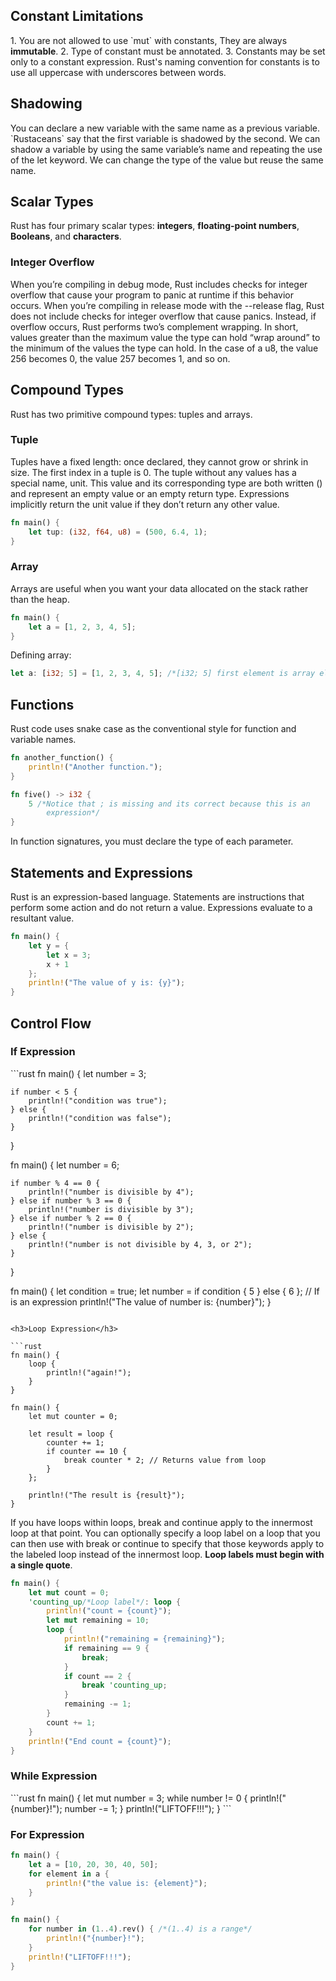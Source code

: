 
<h2>Constant Limitations</h2>
1. You are not allowed to use `mut` with constants, They are always <b>immutable</b>.
2. Type of constant must be annotated.
3. Constants may be set only to a constant expression.
Rust's naming convention for constants is to use all uppercase with underscores between words.

<h2>Shadowing</h2>
You can declare a new variable with the same name as a previous variable. 
`Rustaceans` say that the first variable is shadowed by the second.
We can shadow a variable by using the same variable’s name and repeating the use of the let keyword.
We can change the type of the value but reuse the same name.

<h2>Scalar Types</h2>
Rust has four primary scalar types: <b>integers</b>, <b>floating-point numbers</b>, <b>Booleans</b>, and <b>characters</b>.

<h3>Integer Overflow</h3>
When you’re compiling in debug mode, Rust includes checks for integer overflow that cause your program to panic at runtime if this behavior occurs.
When you’re compiling in release mode with the --release flag, Rust does not include checks for integer overflow that cause panics. Instead, if overflow occurs, Rust performs two’s complement wrapping. In short, values greater than the maximum value the type can hold “wrap around” to the minimum of the values the type can hold. In the case of a u8, the value 256 becomes 0, the value 257 becomes 1, and so on.

<h2>Compound Types</h2>
Rust has two primitive compound types: tuples and arrays.

<h3>Tuple</h3>
Tuples have a fixed length: once declared, they cannot grow or shrink in size.
The first index in a tuple is 0.
The tuple without any values has a special name, unit. This value and its corresponding type are both written () and represent an empty value or an empty return type. Expressions implicitly return the unit value if they don’t return any other value.

```rust
fn main() {
	let tup: (i32, f64, u8) = (500, 6.4, 1); 
}
```

<h3>Array</h3>
Arrays are useful when you want your data allocated on the stack rather than the heap.

```rust
fn main() {
	let a = [1, 2, 3, 4, 5]; 
}
```

Defining array:
```rust
let a: [i32; 5] = [1, 2, 3, 4, 5]; /*[i32; 5] first element is array element types and second one is length of array*/
```

<h2>Functions</h2>
Rust code uses snake case as the conventional style for function and variable names.

```rust
fn another_function() { 
	println!("Another function.");
}

fn five() -> i32 { 
	5 /*Notice that ; is missing and its correct because this is an    
	    expression*/
}
```

In function signatures, you must declare the type of each parameter.

<h2>Statements and Expressions</h2>
Rust is an expression-based language.
Statements are instructions that perform some action and do not return a value.
Expressions evaluate to a resultant value.

```rust
fn main() {
	let y = {
		let x = 3;
		x + 1 
	};
	println!("The value of y is: {y}"); 
}
```

<h2>Control Flow</h2>
<h3>If Expression</h3>
```rust
fn main() { 
	let number = 3;

	if number < 5 { 
		println!("condition was true");
	} else {
		println!("condition was false"); 
	}
}

fn main() { 
	let number = 6;

	if number % 4 == 0 {
		println!("number is divisible by 4"); 
	} else if number % 3 == 0 {
		println!("number is divisible by 3"); 
	} else if number % 2 == 0 {
		println!("number is divisible by 2"); 
	} else {
		println!("number is not divisible by 4, 3, or 2"); 
	}
}

fn main() {
	let condition = true;
	let number = if condition { 5 } else { 6 }; // If is an expression
	println!("The value of number is: {number}"); 
}
```

<h3>Loop Expression</h3>

```rust
fn main() {
	loop { 
		println!("again!");
	} 
}

fn main() {
	let mut counter = 0;

	let result = loop {
		counter += 1;
		if counter == 10 { 
			break counter * 2; // Returns value from loop
		} 
	};

	println!("The result is {result}"); 
}
```

If you have loops within loops, break and continue apply to the innermost loop at that point. You can optionally specify a loop label on a loop that you can then use with break or continue to specify that those keywords apply to the labeled loop instead of the innermost loop. <b>Loop labels must begin with a single quote</b>.

```rust
fn main() {
	let mut count = 0;
	'counting_up/*Loop label*/: loop {
		println!("count = {count}");
		let mut remaining = 10;
		loop {
			println!("remaining = {remaining}");
			if remaining == 9 {
				break;
			}
			if count == 2 {
				break 'counting_up;
			}
			remaining -= 1;
		}
		count += 1;
	}
	println!("End count = {count}");
}
```

<h3>While Expression</h3>
```rust
fn main() {
	let mut number = 3;
	while number != 0 {
		println!("{number}!");
		number -= 1;
	}
	println!("LIFTOFF!!!");
}
```

<h3>For Expression</h3>

```rust
fn main() {
	let a = [10, 20, 30, 40, 50];
	for element in a {
		println!("the value is: {element}");
	}
}

fn main() {
	for number in (1..4).rev() { /*(1..4) is a range*/
		println!("{number}!");
	}
	println!("LIFTOFF!!!");
}
```
